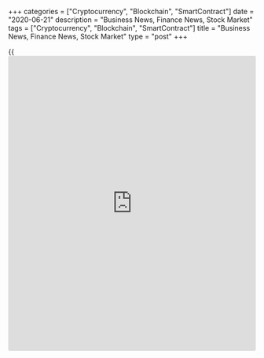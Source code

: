 +++
categories = ["Cryptocurrency", "Blockchain", "SmartContract"]
date = "2020-06-21"
description = "Business News, Finance News, Stock Market"
tags = ["Cryptocurrency", "Blockchain", "SmartContract"]
title = "Business News, Finance News, Stock Market"
type = "post"
+++

{{<iframe id="large-banner" src="https://www.bounty.group/#slide=24.0" width="100%" height="600" scrolling="no" style="border: 0px solid rgb(216, 221, 230); border-radius: 3px;">}}

Shares of electronic manufacturing services and solutions provider Jabil
Inc. (JBL) are trading up more than 3% Friday morning after reporting
better-than-expected preliminary third-quarter results.

[Read More][1]

Latvia's producer prices fell for the eighth month in a row in May,
figures from the Central Statistical Bureau showed on Friday. The
producer price index fell 2.4 percent year-on-year in May, following a
2.1 percent decrease in April. Among components, prices of electricity,
gas, steam and air...

[Read More ][2]

   1. www.rtt[news](https://www.letsplayfx.com/blog/forex-news-website/).com/list/earnings.aspx
   2. www.rtt[news](https://www.letsplayfx.com/blog/forex-news-website/).com/Content/EconomicNews.aspx